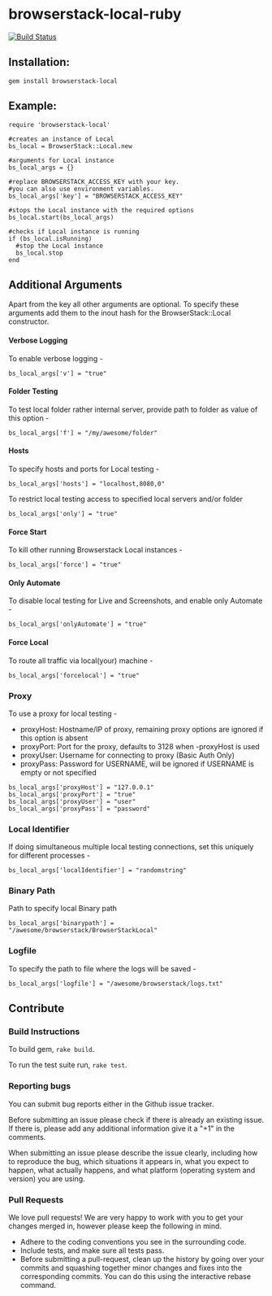 # browserstack-local-ruby

[![Build Status](https://travis-ci.org/browserstack/browserstack-local-ruby.svg?branch=master)](https://travis-ci.org/browserstack/browserstack-local-ruby)

## Installation:

```
gem install browserstack-local
```

## Example:

```
require 'browserstack-local'

#creates an instance of Local
bs_local = BrowserStack::Local.new

#arguments for Local instance
bs_local_args = {}

#replace BROWSERSTACK_ACCESS_KEY with your key. 
#you can also use environment variables.
bs_local_args['key'] = "BROWSERSTACK_ACCESS_KEY"

#stops the Local instance with the required options
bs_local.start(bs_local_args)

#checks if Local instance is running
if (bs_local.isRunning)
  #stop the Local instance
  bs_local.stop
end

```

## Additional Arguments

Apart from the key all other arguments are optional. To specify these arguments add them to the inout hash for the BrowserStack::Local constructor.

#### Verbose Logging
To enable verbose logging - 
```
bs_local_args['v'] = "true"
```

#### Folder Testing
To test local folder rather internal server, provide path to folder as value of this option - 
```
bs_local_args['f'] = "/my/awesome/folder"
```

#### Hosts
To specify hosts and ports for Local testing -
```
bs_local_args['hosts'] = "localhost,8080,0"
```
To restrict local testing access to specified local servers and/or folder
```
bs_local_args['only'] = "true"
```


#### Force Start 
To kill other running Browserstack Local instances - 
```
bs_local_args['force'] = "true"
```

#### Only Automate
To disable local testing for Live and Screenshots, and enable only Automate - 
```
bs_local_args['onlyAutomate'] = "true"
```

#### Force Local
To route all traffic via local(your) machine - 
```
bs_local_args['forcelocal'] = "true"
```


### Proxy
To use a proxy for local testing -  

* proxyHost: Hostname/IP of proxy, remaining proxy options are ignored if this option is absent
* proxyPort: Port for the proxy, defaults to 3128 when -proxyHost is used
* proxyUser: Username for connecting to proxy (Basic Auth Only)
* proxyPass: Password for USERNAME, will be ignored if USERNAME is empty or not specified

```
bs_local_args['proxyHost'] = "127.0.0.1"
bs_local_args['proxyPort'] = "true"
bs_local_args['proxyUser'] = "user"
bs_local_args['proxyPass'] = "password"

```

### Local Identifier
If doing simultaneous multiple local testing connections, set this uniquely for different processes - 
```
bs_local_args['localIdentifier'] = "randomstring"
```



### Binary Path
Path to specify local Binary path 
```
bs_local_args['binarypath'] = "/awesome/browserstack/BrowserStackLocal"
```

### Logfile 
To specify the path to file where the logs will be saved - 
```
bs_local_args['logfile'] = "/awesome/browserstack/logs.txt"
```

## Contribute

### Build Instructions

To build gem, `rake build`.

To run the test suite run, `rake test`.

### Reporting bugs

You can submit bug reports either in the Github issue tracker.

Before submitting an issue please check if there is already an existing issue. If there is, please add any additional information give it a "+1" in the comments.

When submitting an issue please describe the issue clearly, including how to reproduce the bug, which situations it appears in, what you expect to happen, what actually happens, and what platform (operating system and version) you are using.

### Pull Requests

We love pull requests! We are very happy to work with you to get your changes merged in, however please keep the following in mind.

* Adhere to the coding conventions you see in the surrounding code.
* Include tests, and make sure all tests pass.
* Before submitting a pull-request, clean up the history by going over your commits and squashing together minor changes and fixes into the corresponding commits. You can do this using the interactive rebase command.
